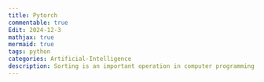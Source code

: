 ```yaml
---
title: Pytorch
commentable: true
Edit: 2024-12-3
mathjax: true
mermaid: true
tags: python
categories: Artificial-Intelligence
description: Sorting is an important operation in computer programming, we will introduce ten sorting algorithms.
---
```

